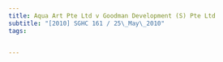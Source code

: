 ```yaml
---
title: Aqua Art Pte Ltd v Goodman Development (S) Pte Ltd 
subtitle: "[2010] SGHC 161 / 25\_May\_2010"
tags:


---
```


